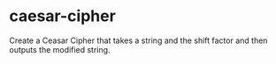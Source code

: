 # caesar-cipher
<p>Create a Ceasar Cipher that takes a string and the shift factor and then outputs the modified string.</p>

